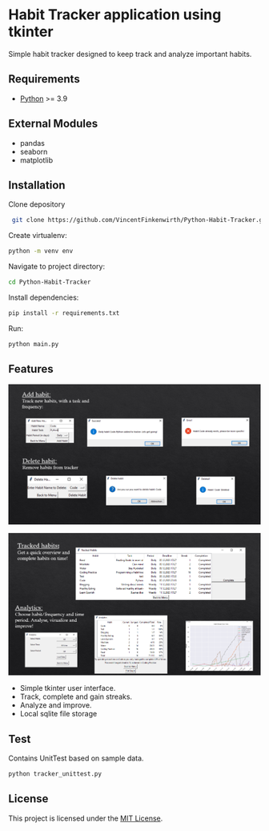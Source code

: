# Habit Tracker application using tkinter

Simple habit tracker designed to keep track and analyze important habits.


## Requirements
- [Python](https://www.python.org/) >= 3.9

## External Modules
- pandas
- seaborn
- matplotlib

## Installation
Clone depository
```bash
 git clone https://github.com/VincentFinkenwirth/Python-Habit-Tracker.git
```
Create virtualenv:
```bash
python -m venv env
```
Navigate to project directory:
```bash
cd Python-Habit-Tracker
```
Install dependencies:
```bash
pip install -r requirements.txt
```

Run:
```bash
python main.py
```

## Features

![Add/delete](images/add_delete.PNG)

![Tracked](images/tracked_analytics.PNG)

- Simple tkinter user interface.
- Track, complete and gain streaks.
- Analyze and improve.
- Local sqlite file storage

## Test
Contains UnitTest based on sample data.
```bash
python tracker_unittest.py
```

## License

This project is licensed under the [MIT License](LICENSE).